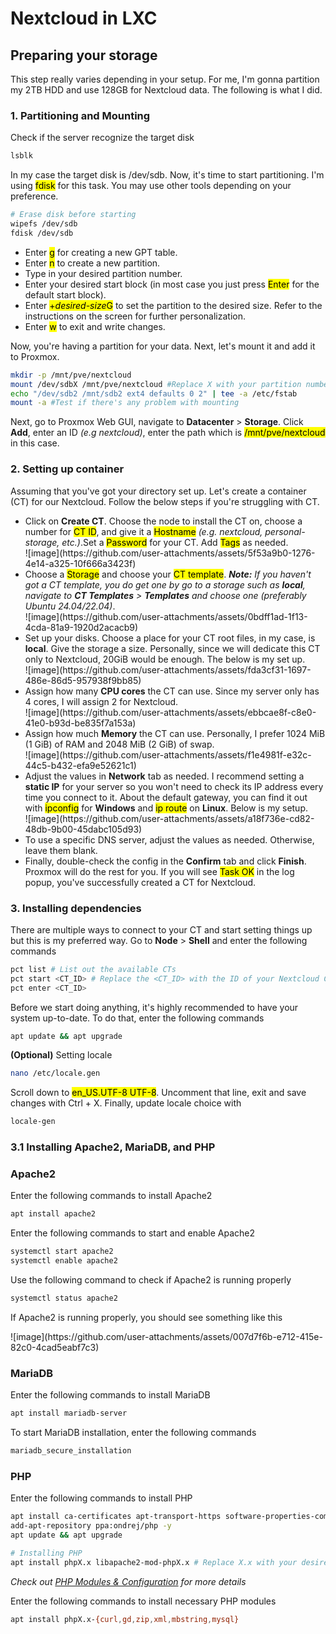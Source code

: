 # Nextcloud in LXC

<h2>Preparing your storage</h2>
<p>This step really varies depending in your setup. For me, I'm gonna partition my 2TB HDD and use 128GB for Nextcloud data. The following is what I did.</p>

<h3>1. Partitioning and Mounting</h2>
<p>Check if the server recognize the target disk</p>

```bash
lsblk
```

<p>In my case the target disk is /dev/sdb. Now, it's time to start partitioning. I'm using <mark>fdisk</mark> for this task. You may use other tools depending on your preference.</p>

```bash
# Erase disk before starting
wipefs /dev/sdb
fdisk /dev/sdb
```

<ul>
  <li>Enter <mark>g</mark> for creating a new GPT table.</li>
  <li>Enter <mark>n</mark> to create a new partition.</li>
  <li>Type in your desired partition number.</li>
  <li>Enter your desired start block (in most case you just press <mark>Enter</mark> for the default start block).</li>
  <li>Enter <mark>+<i>desired-size</i>G</mark> to set the partition to the desired size. Refer to the instructions on the screen for further personalization.</li>
  <li>Enter <mark>w</mark> to exit and write changes.</li>
</ul>

<p>Now, you're having a partition for your data. Next, let's mount it and add it to Proxmox.</p>

```bash
mkdir -p /mnt/pve/nextcloud
mount /dev/sdbX /mnt/pve/nextcloud #Replace X with your partition number
echo "/dev/sdb2 /mnt/sdb2 ext4 defaults 0 2" | tee -a /etc/fstab
mount -a #Test if there's any problem with mounting
```

<p>Next, go to Proxmox Web GUI, navigate to <b>Datacenter</b> > <b>Storage</b>. Click <b>Add</b>, enter an ID <i>(e.g nextcloud)</i>, enter the path which is <mark>/mnt/pve/nextcloud</mark> in this case.</i></p>

<h3>2. Setting up container</h3>
<p>Assuming that you've got your directory set up. Let's create a container (CT) for our Nextcloud. Follow the below steps if you're struggling with CT.</p>
<uL>
  <li>Click on <b>Create CT</b>. Choose the node to install the CT on, choose a number for <mark>CT ID</mark>, and give it a <mark>Hostname</mark> <i>(e.g. nextcloud, personal-storage, etc.)</i>.Set a <mark>Password</mark> for your CT. Add <mark>Tags</mark> as needed.</li>
  ![image](https://github.com/user-attachments/assets/5f53a9b0-1276-4e14-a325-10f666a3423f)
  
  <li>Choose a <mark>Storage</mark> and choose your <mark>CT template</mark>. <i><b>Note:</b> If you haven't got a CT template, you do get one by go to a storage such as <b>local</b>, navigate to <b>CT Templates</b> > <b>Templates</b> and choose one (preferably Ubuntu 24.04/22.04)</i>.</li>
  ![image](https://github.com/user-attachments/assets/0bdff1ad-1f13-4cda-81a9-1920d2acacb9)

  <li>Set up your disks. Choose a place for your CT root files, in my case, is <b>local</b>. Give the storage a size. Personally, since we will dedicate this CT only to Nextcloud, 20GiB would be enough. The below is my set up.</li>
  ![image](https://github.com/user-attachments/assets/fda3cf31-1697-486e-86d5-957938f9bb85)

  <li>Assign how many <b>CPU cores</b> the CT can use. Since my server only has 4 cores, I will assign 2 for Nextcloud.</li>
  ![image](https://github.com/user-attachments/assets/ebbcae8f-c8e0-41e0-b93d-be835f7a153a)

  <li>Assign how much <b>Memory</b> the CT can use. Personally, I prefer 1024 MiB (1 GiB) of RAM and 2048 MiB (2 GiB) of swap.</li>
  ![image](https://github.com/user-attachments/assets/f1e4981f-e32c-44c5-b432-efa9e52621c1)

  <li>Adjust the values in <b>Network</b> tab as needed. I recommend setting a <b>static IP</b> for your server so you won't need to check its IP address every time you connect to it. About the default gateway, you can find it out with <mark>ipconfig</mark> for <b>Windows</b> and <mark>ip route</mark> on <b>Linux</b>. Below is my setup.</li>
  ![image](https://github.com/user-attachments/assets/a18f736e-cd82-48db-9b00-45dabc105d93)

  <li> To use a specific DNS server, adjust the values as needed. Otherwise, leave them blank.</li>
  <li>Finally, double-check the config in the <b>Confirm</b> tab and click <b>Finish</b>. Proxmox will do the rest for you. If you will see <mark>Task OK</mark> in the log popup, you've successfully created a CT for Nextcloud.</li>
</uL>

<h3>3. Installing dependencies</h3>
<p>There are multiple ways to connect to your CT and start setting things up but this is my preferred way. Go to <b>Node</b> > <b>Shell</b> and enter the following commands</p>

```bash
pct list # List out the available CTs
pct start <CT_ID> # Replace the <CT_ID> with the ID of your Nextcloud CT
pct enter <CT_ID>
```
<p>Before we start doing anything, it's highly recommended to have your system up-to-date. To do that, enter the following commands</p>

```bash
apt update && apt upgrade
```

<p><b>(Optional)</b> Setting locale</p>

```bash
nano /etc/locale.gen
```
<p>Scroll down to <mark>en_US.UTF-8 UTF-8</mark>. Uncomment that line, exit and save changes with Ctrl + X. Finally, update locale choice with</p>

```bash
locale-gen
```

<h3>3.1 Installing <b>Apache2</b>, <b>MariaDB</b>, and <b>PHP</b></h3>
<h3>Apache2</h3>
<p>Enter the following commands to install Apache2</p>

```bash
apt install apache2
```

<p>Enter the following commands to start and enable Apache2</p>

```bash
systemctl start apache2
systemctl enable apache2
```

<p>Use the following command to check if Apache2 is running properly</p>

```bash
systemctl status apache2
```
<p>If Apache2 is running properly, you should see something like this</p>
![image](https://github.com/user-attachments/assets/007d7f6b-e712-415e-82c0-4cad5eabf7c3)

<h3>MariaDB</h3>
<p>Enter the following commands to install MariaDB</p>

```bash
apt install mariadb-server
```

<p>To start MariaDB installation, enter the following commands</p>

```bash
mariadb_secure_installation
```

<h3>PHP</h3>
<p>Enter the following commands to install PHP</p>

```bash
apt install ca-certificates apt-transport-https software-properties-common lsb-release -y
add-apt-repository ppa:ondrej/php -y
apt update && apt upgrade

# Installing PHP
apt install phpX.x libapache2-mod-phpX.x # Replace X.x with your desired PHP version (e.g. 8.2, 8.3, 8.4, etc.)
```
<i>Check out <a href="https://docs.nextcloud.com/server/latest/admin_manual/installation/php_configuration.html" target="_blank">PHP Modules & Configuration</a> for more details</i>

<p>Enter the following commands to install necessary PHP modules</p>

```bash
apt install phpX.x-{curl,gd,zip,xml,mbstring,mysql}
```
